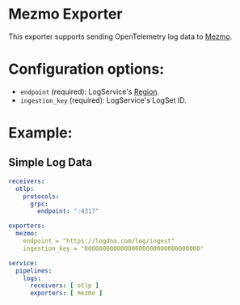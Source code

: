 # Mezmo Exporter

This exporter supports sending OpenTelemetry log data to [Mezmo](https://mezmo.com).

# Configuration options:

- `endpoint` (required): LogService's [Region](https://cloud.tencent.com/document/product/614/56473).
- `ingestion_key` (required): LogService's LogSet ID.

# Example:
## Simple Log Data

```yaml
receivers:
  otlp:
    protocols:
      grpc:
        endpoint: ":4317"

exporters:
  mezmo:
    endpoint = "https://logdna.com/log/ingest"
    ingestion_key = "00000000000000000000000000000000"

service:
  pipelines:
    logs:
      receivers: [ otlp ]
      exporters: [ mezmo ]
```